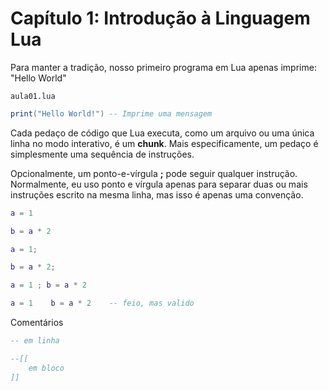 # Capítulo 1: Introdução à Linguagem Lua

Para manter a tradição, nosso primeiro programa em Lua apenas imprime: "Hello World"

`aula01.lua`

```lua
print("Hello World!") -- Imprime uma mensagem
```

Cada pedaço de código que Lua executa, como um arquivo ou uma única linha no modo interativo, é um **chunk**. Mais especificamente, um pedaço é simplesmente uma sequência de instruções.

Opcionalmente, um ponto-e-vírgula **;** pode seguir qualquer instrução. Normalmente, eu uso ponto e vírgula apenas para separar duas ou mais instruções escrito na mesma linha, mas isso é apenas uma convenção.

```lua
a = 1

b = a * 2

a = 1;

b = a * 2;

a = 1 ; b = a * 2

a = 1    b = a * 2    -- feio, mas valido
```

Comentários
```lua
-- em linha

--[[
    em bloco
]]
```
